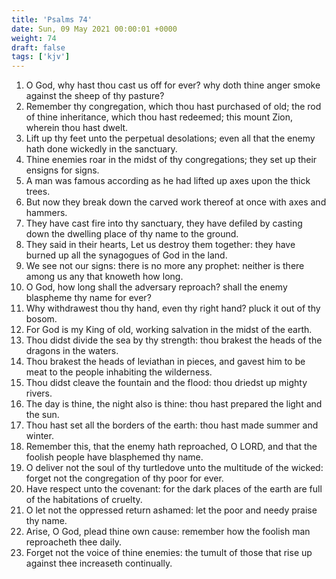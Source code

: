 ```yaml
---
title: 'Psalms 74'
date: Sun, 09 May 2021 00:00:01 +0000
weight: 74
draft: false
tags: ['kjv'] 
---
```


1. O God, why hast thou cast us off for ever? why doth thine anger smoke against the sheep of thy pasture?
2. Remember thy congregation, which thou hast purchased of old; the rod of thine inheritance, which thou hast redeemed; this mount Zion, wherein thou hast dwelt.
3. Lift up thy feet unto the perpetual desolations; even all that the enemy hath done wickedly in the sanctuary.
4. Thine enemies roar in the midst of thy congregations; they set up their ensigns for signs.
5. A man was famous according as he had lifted up axes upon the thick trees.
6. But now they break down the carved work thereof at once with axes and hammers.
7. They have cast fire into thy sanctuary, they have defiled by casting down the dwelling place of thy name to the ground.
8. They said in their hearts, Let us destroy them together: they have burned up all the synagogues of God in the land.
9. We see not our signs: there is no more any prophet: neither is there among us any that knoweth how long.
10. O God, how long shall the adversary reproach? shall the enemy blaspheme thy name for ever?
11. Why withdrawest thou thy hand, even thy right hand? pluck it out of thy bosom.
12. For God is my King of old, working salvation in the midst of the earth.
13. Thou didst divide the sea by thy strength: thou brakest the heads of the dragons in the waters.
14. Thou brakest the heads of leviathan in pieces, and gavest him to be meat to the people inhabiting the wilderness.
15. Thou didst cleave the fountain and the flood: thou driedst up mighty rivers.
16. The day is thine, the night also is thine: thou hast prepared the light and the sun.
17. Thou hast set all the borders of the earth: thou hast made summer and winter.
18. Remember this, that the enemy hath reproached, O LORD, and that the foolish people have blasphemed thy name.
19. O deliver not the soul of thy turtledove unto the multitude of the wicked: forget not the congregation of thy poor for ever.
20. Have respect unto the covenant: for the dark places of the earth are full of the habitations of cruelty.
21. O let not the oppressed return ashamed: let the poor and needy praise thy name.
22. Arise, O God, plead thine own cause: remember how the foolish man reproacheth thee daily.
23. Forget not the voice of thine enemies: the tumult of those that rise up against thee increaseth continually.
